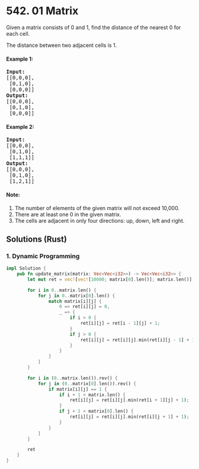 # 542. 01 Matrix
Given a matrix consists of 0 and 1, find the distance of the nearest 0 for each cell.

The distance between two adjacent cells is 1.

#### Example 1:
<pre>
<strong>Input:</strong>
[[0,0,0],
 [0,1,0],
 [0,0,0]]
<strong>Output:</strong>
[[0,0,0],
 [0,1,0],
 [0,0,0]]
</pre>

#### Example 2:
<pre>
<strong>Input:</strong>
[[0,0,0],
 [0,1,0],
 [1,1,1]]
<strong>Output:</strong>
[[0,0,0],
 [0,1,0],
 [1,2,1]]
</pre>

#### Note:
1. The number of elements of the given matrix will not exceed 10,000.
2. There are at least one 0 in the given matrix.
3. The cells are adjacent in only four directions: up, down, left and right.

## Solutions (Rust)

### 1. Dynamic Programming
```Rust
impl Solution {
    pub fn update_matrix(matrix: Vec<Vec<i32>>) -> Vec<Vec<i32>> {
        let mut ret = vec![vec![10000; matrix[0].len()]; matrix.len()];

        for i in 0..matrix.len() {
            for j in 0..matrix[0].len() {
                match matrix[i][j] {
                    0 => ret[i][j] = 0,
                    _ => {
                        if i > 0 {
                            ret[i][j] = ret[i - 1][j] + 1;
                        }
                        if j > 0 {
                            ret[i][j] = ret[i][j].min(ret[i][j - 1] + 1);
                        }
                    }
                }
            }
        }

        for i in (0..matrix.len()).rev() {
            for j in (0..matrix[0].len()).rev() {
                if matrix[i][j] == 1 {
                    if i + 1 < matrix.len() {
                        ret[i][j] = ret[i][j].min(ret[i + 1][j] + 1);
                    }
                    if j + 1 < matrix[0].len() {
                        ret[i][j] = ret[i][j].min(ret[i][j + 1] + 1);
                    }
                }
            }
        }

        ret
    }
}
```
